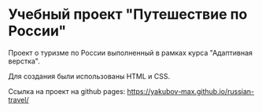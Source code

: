 # Учебный проект "Путешествие по России"

Проект о туризме по России выполненный в рамках курса "Адаптивная верстка".

Для создания были использованы HTML и CSS.

Ссылка на проект на github pages: https://yakubov-max.github.io/russian-travel/
